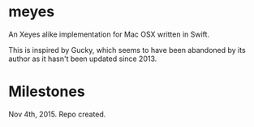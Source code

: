 # meyes
An Xeyes alike implementation for Mac OSX written in Swift. 

This is inspired by Gucky, which seems to have been abandoned by its author as it hasn't been updated since 2013.

# Milestones

Nov 4th, 2015. Repo created.
